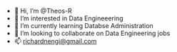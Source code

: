 - 👋 Hi, I’m @Theos-R
- 👀 I’m interested in Data Engineeering
- 🌱 I’m currently learning Databse Administration
- 💞️ I’m looking to collaborate on Data Engineering jobs
- 📫 richardnengi@gmail.com

<!---
Theos-R/Theos-R is a ✨ special ✨ repository because its `README.md` (this file) appears on your GitHub profile.
You can click the Preview link to take a look at your changes.
--->
